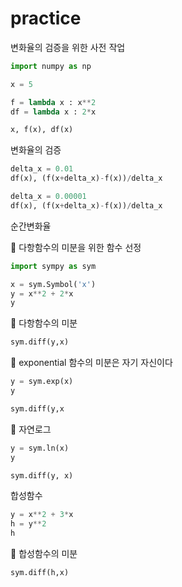 # practice

변화율의 검증을 위한 사전 작업

```python
import numpy as np

x = 5
```

```python
f = lambda x : x**2
df = lambda x : 2*x

x, f(x), df(x)
```

변화율의 검증

```python
delta_x = 0.01
df(x), (f(x+delta_x)-f(x))/delta_x
```

```python
delta_x = 0.00001
df(x), (f(x+delta_x)-f(x))/delta_x
```

순간변화율

🥑 다항함수의 미분을 위한 함수 선정

```python
import sympy as sym

x = sym.Symbol('x')
y = x**2 + 2*x
y
```

🥑 다항함수의 미분

```python
sym.diff(y,x)
```

🥑 exponential 함수의 미분은 자기 자신이다

```python
y = sym.exp(x)
y

sym.diff(y,x
```

🥑  자연로그

```python
y = sym.ln(x)
y

sym.diff(y, x)
```

합성함수

```python
y = x**2 + 3*x
h = y**2
h
```

🥑 합성함수의 미분

```python
sym.diff(h,x)
```